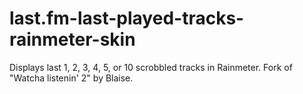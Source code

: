 # last.fm-last-played-tracks-rainmeter-skin
Displays last 1, 2, 3,  4, 5, or 10 scrobbled tracks in Rainmeter. Fork of "Watcha listenin' 2" by Blaise.
